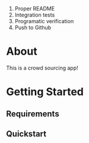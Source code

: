 1. Proper README
2. Integration tests
3. Programatic verification
4. Push to Github

# About

This is a crowd sourcing app!

# Getting Started

## Requirements

## Quickstart
